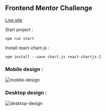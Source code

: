 ## Frontend Mentor Challenge 

[Live site](https://bucolic-licorice-effaa7.netlify.app/)

Start project :
```
npm run start
```

Install react-chart-js : 

```
npm install --save chart.js react-chartjs-2
```

### Mobile design :

![mobile-design](https://user-images.githubusercontent.com/95926729/178019042-0ea7176b-5847-4a81-939a-0b1a079f0ac4.jpg)

### Desktop design :

![desktop-design](https://user-images.githubusercontent.com/95926729/178019188-4815ef7c-2d3f-48fd-8bab-8870db1fd539.jpg)
